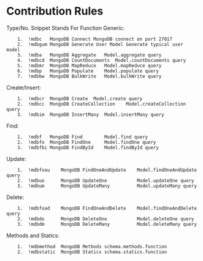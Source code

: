 # Contribution Rules

Type/No. Snippet Stands For Function
Generic:

        1.	!mdbc	MongoDB Connect	MongoDB connect on port 27017
        2.	!mdbgum	MongoDB Generate User Model	Generate typical user model
        3.	!mdba	MongoDB Aggregate	Model.aggregate query
        4.	!mdbcd	MongoDB CountDocuments	Model.countDocuments query
        5.	!mdbmr	MongoDB MapReduce	Model.mapReduce query
        6.	!mdbp	MongoDB Populate	Model.populate query
        7.	!mdbbw	MongoDB BulkWrite	Model.bulkWrite query

Create/Insert:

        1.	!mdbcr	MongoDB Create	Model.create query
        2.	!mdbcc	MongoDB CreateCollection	Model.createCollection query
        3.	!mdbim	MongoDB InsertMany	Model.insertMany query

Find:

        1.	!mdbf	MongoDB Find	    Model.find query
        2.	!mdbfo	MongoDB FindOne	    Model.findOne query
        3.	!mdbfbi	MongoDB FindById	Model.findById query

Update:

        1.	!mdbfoau	MongoDB FindOneAndUpdate	Model.findOneAndUpdate query
        2.	!mdbuo  	MongoDB UpdateOne	        Model.updateOne query
        3.	!mdbum  	MongoDB UpdateMany	        Model.updateMany query

Delete:

        1.	!mdbfoad	MongoDB FindOneAndDelete	Model.findOneAndDelete query
        2.	!mdbdo	    MongoDB DeleteOne	        Model.deleteOne query
        3.	!mdbdm	    MongoDB DeleteMany	        Model.deleteMany query

Methods and Statics:

        1.	!mdbmethod	MongoDB Methods	schema.methods.function
        2.	!mdbstatic	MongoDB Statics	schema.statics.function
